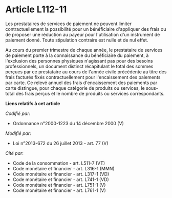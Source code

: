 # Article L112-11

Les prestataires de services de paiement ne peuvent limiter contractuellement la possibilité pour un bénéficiaire d'appliquer
des frais ou de proposer une réduction au payeur pour l'utilisation d'un instrument de paiement donné. Toute stipulation
contraire est nulle et de nul effet. 

Au cours du premier trimestre de chaque année, le prestataire de services de paiement porte à la connaissance du bénéficiaire
du paiement, à l'exclusion des personnes physiques n'agissant pas pour des besoins professionnels, un document distinct
récapitulant le total des sommes perçues par ce prestataire au cours de l'année civile précédente au titre des frais facturés
fixés contractuellement pour l'encaissement des paiements par carte. Ce relevé annuel des frais d'encaissement des paiements
par carte distingue, pour chaque catégorie de produits ou services, le sous-total des frais perçus et le nombre de produits
ou services correspondants.

**Liens relatifs à cet article**

_Codifié par_:

  - Ordonnance n°2000-1223 du 14 décembre 2000 (V)

_Modifié par_:

  - Loi n°2013-672 du 26 juillet 2013 - art. 77 (V)

_Cité par_:

  - Code de la consommation - art. L511-7 (VT)
  - Code monétaire et financier - art. L316-1 (MMN)
  - Code monétaire et financier - art. L317-1 (VD)
  - Code monétaire et financier - art. L741-1 (VD)
  - Code monétaire et financier - art. L751-1 (V)
  - Code monétaire et financier - art. L761-1 (V)
